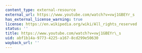 ```yaml
---
content_type: external-resource
external_url: https://www.youtube.com/watch?v=vwj1GBEYr_s
has_external_license_warning: true
license: https://en.wikipedia.org/wiki/All_rights_reserved
status: ''
title: https://www.youtube.com/watch?v=vwj1GBEYr\_s
uid: abf1b14a-9773-4225-a167-8cd299e50630
wayback_url: ''
---
```


